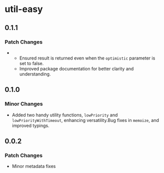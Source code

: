 # util-easy

## 0.1.1

### Patch Changes

- - Ensured result is returned even when the `optimistic` parameter is set to false.
  - Improved package documentation for better clarity and understanding.

## 0.1.0

### Minor Changes

- Added two handy utility functions, `lowPriority` and `lowPriorityWithTimeout`, enhancing versatility.Bug fixes in `memoize`, and improved typings.

## 0.0.2

### Patch Changes

- Minor metadata fixes
